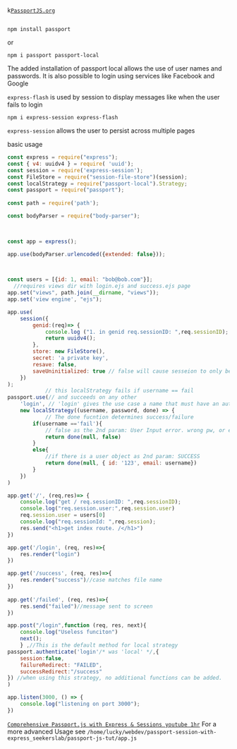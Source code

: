 k[`PassportJS.org`](https://www.passportjs.org/)



```shell

npm install passport

```
or
```shell
npm i passport passport-local
```
The added installation of passport local allows the use of user names and passwords. It is also possible to login using services like Facebook and Google

`express-flash` is used by session to display messages like when the user fails to login
```
npm i express-session express-flash
```
`express-session` allows the user to persist across multiple pages 

basic usage
```js
const express = require("express");
const { v4: uuidv4 } = require( 'uuid');
const session = require('express-session');
const FileStore = require("session-file-store")(session);
const localStrategy = require("passport-local").Strategy;
const passport = require("passport");
  
const path = require('path');

const bodyParser = require("body-parser");

  

const app = express();

app.use(bodyParser.urlencoded({extended: false}));

  

const users = [{id: 1, email: "bob@bob.com"}];
  //requires views dir with login.ejs and success.ejs page
app.set("views", path.join(__dirname, "views"));
app.set('view engine', "ejs");

app.use(
	session({
		genid:(req)=> {
			console.log ("1. in genid req.sessionID: ",req.sessionID);
			return uuidv4();
		},
		store: new FileStore(),
		secret: 'a private key',
		resave: false,
		saveUninitialized: true // false will cause sesseion to only be saved when it is updated
	})
);
			// this localStrategy fails if username == fail
passport.use(// and succeeds on any other
	'login', // 'login' gives the use case a name that must have an authenticate route
	new localStrategy((username, password, done) => {
			// The done fucntion determines success/failure
		if(username =='fail'){
			// false as the 2nd param: User Input error. wrong pw, or email
			return done(null, false)
		}
		else{
			//if there is a user object as 2nd param: SUCCESS
			return done(null, { id: '123', email: username})
		}
	})
)

app.get('/', (req,res)=> {
	console.log("get / req.sessionID: ",req.sessionID);
	console.log("req.session.user:",req.session.user)
	req.session.user = users[0]
	console.log("req.sessionId: ",req.session);
	res.send("<h1>get index route. /</h1>")
})

app.get('/login', (req, res)=>{
	res.render("login")
}) 

app.get('/success', (req, res)=>{
	res.render("success")//case matches file name
})
  
app.get('/failed', (req, res)=>{
	res.send("failed")//message sent to screen
})

app.post("/login",function (req, res, next){
	console.log("Useless funciton")
	next();
	} ,//This is the default method for local strategy
passport.authenticate('login'/* was 'local' */,{
	session:false,
	failureRedirect: "FAILED",
	successRedirect:"/success"
}) //when using this strategy, no additional functions can be added.
)

app.listen(3000, () => {
	console.log("listening on port 3000");
})
```

[`Comprehensive Passport.js with Express & Sessions youtube 1hr`](https://www.youtube.com/watch?v=7lsCSjZvZiI)
For a more advanced Usage  see  `/home/lucky/webdev/passport-session-with-express_seekerslab/passport-js-tut/app.js`